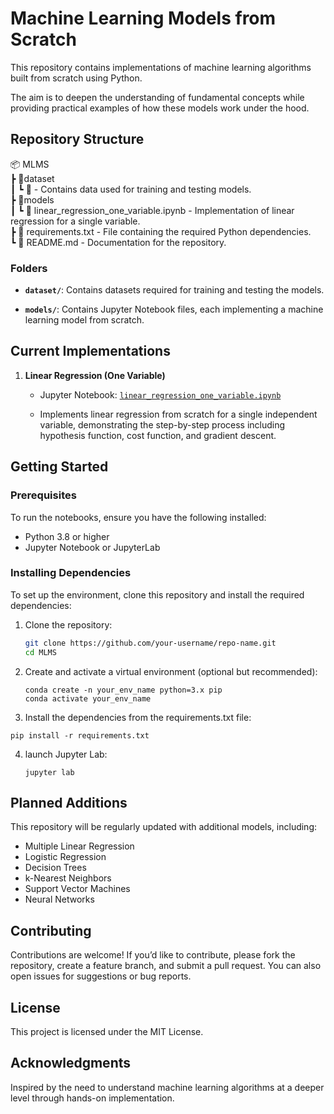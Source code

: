 # Machine Learning Models from Scratch  

This repository contains implementations of machine learning algorithms built from scratch using Python. 

The aim is to deepen the understanding of fundamental concepts while providing practical examples of how these models work under the hood.

## Repository Structure  

📦 MLMS  
┣ 📂dataset  
┃ ┗ 📄  - Contains data used for training and testing models.  
┣ 📂models  
┃ ┗ 📄 linear_regression_one_variable.ipynb - Implementation of linear regression for a single variable.  
┣ 📄 requirements.txt - File containing the required Python dependencies.  
┗ 📄 README.md - Documentation for the repository.  

### Folders  

- **`dataset/`**: Contains datasets required for training and testing the models.
  
- **`models/`**: Contains Jupyter Notebook files, each implementing a machine learning model from scratch.  

## Current Implementations  

1. **Linear Regression (One Variable)**  
   - Jupyter Notebook: [`linear_regression_one_variable.ipynb`](Models/linear_regression_one_variable.ipynb)
  
   - Implements linear regression from scratch for a single independent variable, demonstrating the step-by-step process including hypothesis function, cost function, and gradient descent.

## Getting Started  

### Prerequisites  

To run the notebooks, ensure you have the following installed:  
- Python 3.8 or higher  
- Jupyter Notebook or JupyterLab  

### Installing Dependencies  

To set up the environment, clone this repository and install the required dependencies:  

1. Clone the repository:  
   ```bash
   git clone https://github.com/your-username/repo-name.git
   cd MLMS
   ```
2. Create and activate a virtual environment (optional but recommended):
   ```
   conda create -n your_env_name python=3.x pip
   conda activate your_env_name
   ```
3.	Install the dependencies from the requirements.txt file:
   ```
   pip install -r requirements.txt
   ```
4. launch Jupyter Lab:
   ```
   jupyter lab
   ```
   
## Planned Additions  

This repository will be regularly updated with additional models, including:  
- Multiple Linear Regression  
- Logistic Regression  
- Decision Trees  
- k-Nearest Neighbors  
- Support Vector Machines  
- Neural Networks  

## Contributing  

Contributions are welcome! If you’d like to contribute, please fork the repository, create a feature branch, and submit a pull request. You can also open issues for suggestions or bug reports.  

## License  

This project is licensed under the MIT License.  

## Acknowledgments  

Inspired by the need to understand machine learning algorithms at a deeper level through hands-on implementation.  
